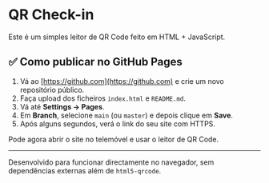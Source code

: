 # QR Check-in

Este é um simples leitor de QR Code feito em HTML + JavaScript.

## ✅ Como publicar no GitHub Pages

1. Vá ao [https://github.com](https://github.com) e crie um novo repositório público.
2. Faça upload dos ficheiros `index.html` e `README.md`.
3. Vá até **Settings → Pages**.
4. Em **Branch**, selecione `main` (ou `master`) e depois clique em **Save**.
5. Após alguns segundos, verá o link do seu site com HTTPS.

Pode agora abrir o site no telemóvel e usar o leitor de QR Code.

---

Desenvolvido para funcionar directamente no navegador, sem dependências externas além de `html5-qrcode`.